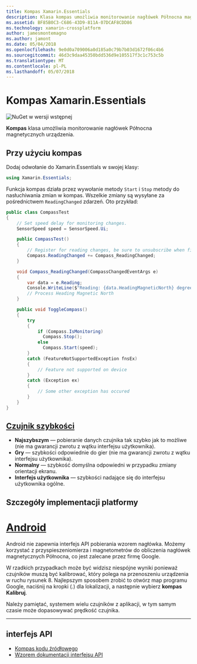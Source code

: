 ```yaml
---
title: Kompas Xamarin.Essentials
description: Klasa kompas umożliwia monitorowanie nagłówek Północna magnetycznych urządzenia.
ms.assetid: BF85B0C3-C686-43D9-811A-07DCAF8CDD86
ms.technology: xamarin-crossplatform
author: jamesmontemagno
ms.author: jamont
ms.date: 05/04/2018
ms.openlocfilehash: 9e0d0a709006a0d185a0c79b7b03d1672f06c4b6
ms.sourcegitcommit: 46d3c9daa45350bdd536d9e105517f3c1c753c5b
ms.translationtype: MT
ms.contentlocale: pl-PL
ms.lasthandoff: 05/07/2018
---
```

# <a name="xamarinessentials-compass"></a>Kompas Xamarin.Essentials

![NuGet w wersji wstępnej](~/media/shared/pre-release.png)

**Kompas** klasa umożliwia monitorowanie nagłówek Północna magnetycznych urządzenia.

## <a name="using-compass"></a>Przy użyciu kompas

Dodaj odwołanie do Xamarin.Essentials w swojej klasy:

```csharp
using Xamarin.Essentials;
```

Funkcja kompas działa przez wywołanie metody `Start` i `Stop` metody do nasłuchiwania zmian w kompas. Wszelkie zmiany są wysyłane za pośrednictwem `ReadingChanged` zdarzeń. Oto przykład:

```csharp
public class CompassTest
{
    // Set speed delay for monitoring changes.
    SensorSpeed speed = SensorSpeed.Ui;

    public CompassTest()
    {
        // Register for reading changes, be sure to unsubscribe when finished
        Compass.ReadingChanged += Compass_ReadingChanged;
    }

    void Compass_ReadingChanged(CompassChangedEventArgs e)
    {
        var data = e.Reading;
        Console.WriteLine($"Reading: {data.HeadingMagneticNorth} degrees");
        // Process Heading Magnetic North
    }

    public void ToggleCompass()
    {
        try
        {
            if (Compass.IsMonitoring)
              Compass.Stop();
            else
              Compass.Start(speed);
        }
        catch (FeatureNotSupportedException fnsEx)
        {
            // Feature not supported on device
        }
        catch (Exception ex)
        {
            // Some other exception has occured
        }
    }
}
```

## <a name="sensor-speedxrefxamarinessentialssensorspeed"></a>[Czujnik szybkości](xref:Xamarin.Essentials.SensorSpeed)

- **Najszybszym** — pobieranie danych czujnika tak szybko jak to możliwe (nie ma gwarancji zwrotu z wątku interfejsu użytkownika).
- **Gry** — szybkości odpowiednie do gier (nie ma gwarancji zwrotu z wątku interfejsu użytkownika).
- **Normalny** — szybkość domyślna odpowiedni w przypadku zmiany orientacji ekranu.
- **Interfejs użytkownika** — szybkości nadające się do interfejsu użytkownika ogólne.

## <a name="platform-implementation-specifics"></a>Szczegóły implementacji platformy

# <a name="androidtabandroid"></a>[Android](#tab/android)

Android nie zapewnia interfejs API pobierania wzorem nagłówka. Możemy korzystać z przyspieszeniomierza i magnetometrów do obliczenia nagłówek magnetycznych Północna, co jest zalecane przez firmę Google. 

W rzadkich przypadkach może być widzisz niespójne wyniki ponieważ czujników muszą być kalibrować, który polega na przenoszeniu urządzenia w ruchu rysunek 8. Najlepszym sposobem zrobić to otwórz map programu Google, naciśnij na kropki (.) dla lokalizacji, a następnie wybierz **kompas Kalibruj**.

Należy pamiętać, systemem wielu czujników z aplikacji, w tym samym czasie może dopasowywać prędkość czujnika.

--------------

## <a name="api"></a>interfejs API

- [Kompas kodu źródłowego](https://github.com/xamarin/Essentials/tree/master/Essentials/Compass)
- [Wzorem dokumentacji interfejsu API](xref:Xamarin.Essentials.Compass)
